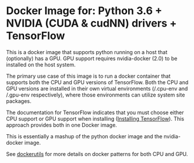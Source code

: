 # Docker Image for: Python 3.6 + NVIDIA (CUDA & cudNN) drivers + TensorFlow

This is a docker image that supports python running
on a host that (optionally) has a GPU. GPU support requires nvidia-docker (2.0) 
to be installed on the host system.

The primary use case of this image is to run a docker container
that supports both the CPU and GPU versions of TensorFlow. Both the CPU and GPU versions are installed in their own
virtual environments (/.cpu-env and /.gpu-env respectively), where those environments 
can utilize system site packages.

The documentation for TensorFlow indicates that you must choose either CPU support
or GPU support when installing ([Installing TensorFlow](https://www.tensorflow.org/install/install_linux)).
This approach provides both in one Docker image.

This is essentially a mashup of the python docker image and the nvidia-docker image.

See [dockerutils](https://github.com/rappdw/docker-utils) for more details on docker
patterns for both CPU and GPU.


